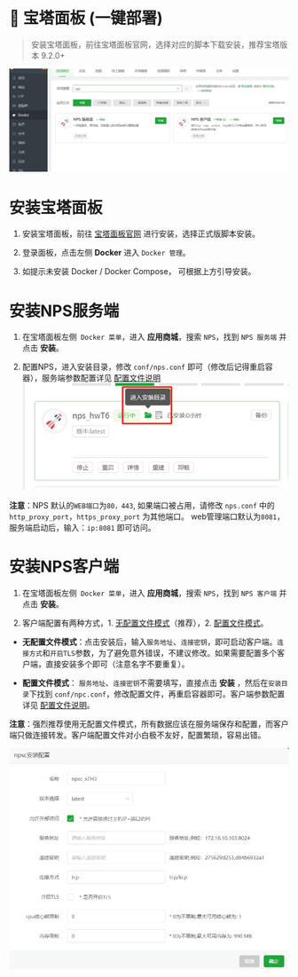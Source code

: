 # 🐳 宝塔面板 (一键部署)

> 安装宝塔面板，前往宝塔面板官网，选择对应的脚本下载安装，推荐宝塔版本 9.2.0+

![logo](../image/bt/bt1.jpg)

# 安装宝塔面板
1. 安装宝塔面板，前往 [宝塔面板官网](https://www.bt.cn/new/download.html) 进行安装，选择正式版脚本安装。

2. 登录面板，点击左侧 **Docker** 进入 `Docker 管理`。

3. 如提示未安装 Docker / Docker Compose， 可根据上方引导安装。


# 安装NPS服务端
1. 在宝塔面板左侧` Docker 菜单`，进入 **应用商城**，搜索 `NPS`，找到 `NPS 服务端` 并点击 **安装**。

2. 配置NPS，进入安装目录，修改 `conf/nps.conf` 即可（修改后记得重启容器），服务端参数配置详见 [配置文件说明](https://ehang-io.github.io/nps/#/server_config)
   ![logo](../image/bt/bt2.png)



**注意**：NPS 默认的`WEB端口`为`80，443`, 如果端口被占用，请修改 `nps.conf` 中的 `http_proxy_port`，`https_proxy_port` 为其他端口。
web管理端口默认为`8081`，服务端启动后，输入：`ip:8081` 即可访问。



# 安装NPS客户端
1. 在宝塔面板左侧` Docker 菜单`，进入 **应用商城**，搜索 `NPS`，找到 `NPS 客户端` 并点击 **安装**。

2. 客户端配置有两种方式，1. [无配置文件模式](https://ehang-io.github.io/nps/#/use?id=%e6%97%a0%e9%85%8d%e7%bd%ae%e6%96%87%e4%bb%b6%e6%a8%a1%e5%bc%8f)（推荐），2. [配置文件模式](https://ehang-io.github.io/nps/#/use?id=%e9%85%8d%e7%bd%ae%e6%96%87%e4%bb%b6%e6%a8%a1%e5%bc%8f)。

- **无配置文件模式**：点击安装后，输入`服务地址`、`连接密钥`，即可启动客户端。`连接方式`和`开启TLS`参数，为了避免意外错误，不建议修改。如果需要配置多个客户端，直接安装多个即可（注意名字不要重复）。
 
- **配置文件模式**： `服务地址`、`连接密钥`不需要填写，直接点击 **安装** ，然后在`安装目录`下找到 `conf/npc.conf`，修改配置文件，再重启容器即可。客户端参数配置详见 [配置文件说明](https://ehang-io.github.io/nps/#/use?id=%e9%85%8d%e7%bd%ae%e6%96%87%e4%bb%b6%e6%a8%a1%e5%bc%8f)。

**注意**：强烈推荐使用无配置文件模式，所有数据应该在服务端保存和配置，而客户端只做连接转发。客户端配置文件对小白极不友好，配置繁琐，容易出错。

![logo](../image/bt/bt3.png)



